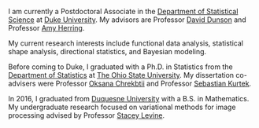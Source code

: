 I am currently a Postdoctoral Associate in the [Department of Statistical Science](https://stat.duke.edu/) at [Duke University](https://duke.edu/). My advisors are Professor [David Dunson](https://scholars.duke.edu/person/dunson) and Professor [Amy Herring](https://globalhealth.duke.edu/people/herring-amy). 

My current research interests include functional data analysis, statistical shape analysis, directional statistics, and Bayesian modeling. 

Before coming to Duke, I graduated with a Ph.D. in Statistics from the [Department of Statistics](https://stat.osu.edu/) at [The Ohio State University](https://www.osu.edu/).  My dissertation co-advisers were Professor [Oksana Chrekbtii](https://www.asc.ohio-state.edu/chkrebtii.1/research.html) and Professor [Sebastian Kurtek](https://www.asc.ohio-state.edu/kurtek.1/). 

In 2016, I graduated from [Duquesne University](https://www.duq.edu/academics/schools/liberal-arts/academics/departments-and-centers/mathematics-and-computer-science) with a B.S. in Mathematics. My undergraduate research focused on variational methods for image processing advised by Professor [Stacey Levine](https://www.duq.edu/academics/faculty/stacey-levine). 
